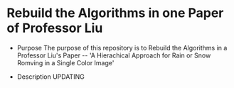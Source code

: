 # Rebuild the Algorithms in one Paper of Professor Liu

* Purpose
The purpose of this repository is to Rebuild the Algorithms in a Professor Liu's Paper --
'A Hierachical Approach for Rain or Snow Romving in a Single Color Image'

* Description
UPDATING
